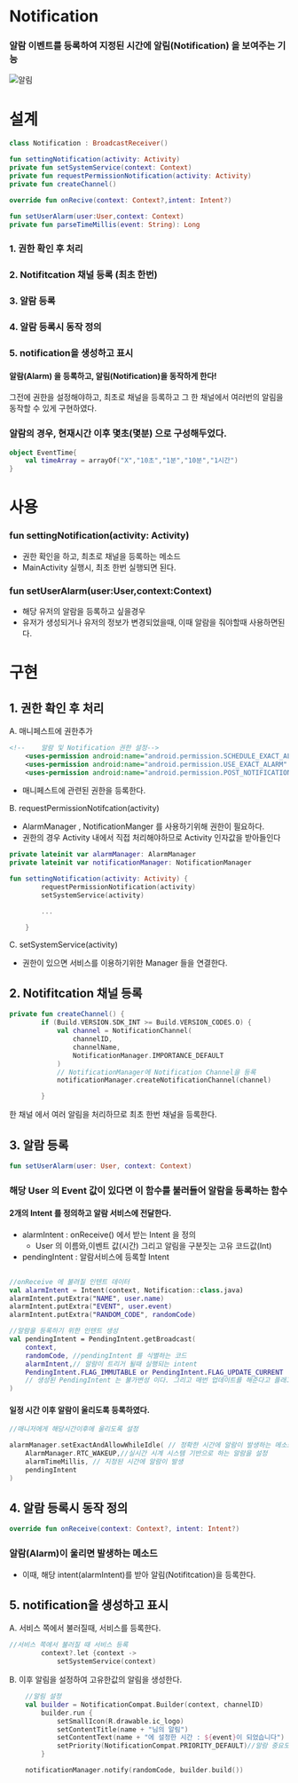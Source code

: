# Notification

### 알람 이벤트를 등록하여 지정된 시간에 알림(Notification) 을 보여주는 기능
![알림](https://github.com/Ohleesang/TIL/assets/148442711/13e60366-9498-4b30-a395-71bcdcf40ce3)



# 설계
```kotlin
class Notification : BroadcastReceiver()

fun settingNotification(activity: Activity)
private fun setSystemService(context: Context)
private fun requestPermissionNotification(activity: Activity)
private fun createChannel()

override fun onRecive(context: Context?,intent: Intent?)

fun setUserAlarm(user:User,context: Context)
private fun parseTimeMillis(event: String): Long

```
### 1. 권한 확인 후 처리
### 2. Notifitcation 채널 등록 (최초 한번)
### 3. 알람 등록
### 4. 알람 등록시 동작 정의
### 5. notification을 생성하고 표시

#### 알람(Alarm) 을 등록하고, 알림(Notification)을 동작하게 한다!
그전에 권한을 설정해야하고, 최초로 채널을 등록하고 그 한 채널에서 여러번의 알림을 동작할 수 있게 구현하였다.

### 알람의 경우, 현재시간 이후 몇초(몇분) 으로 구성해두었다.
```kotlin
object EventTime{
    val timeArray = arrayOf("X","10초","1분","10분","1시간")
}
```

# 사용 

### fun settingNotification(activity: Activity)
- 권한 확인을 하고, 최초로 채널을 등록하는 메소드
- MainActivity 실행시, 최초 한번 실행되면 된다.
### fun setUserAlarm(user:User,context:Context)
- 해당 유저의 알람을 등록하고 싶을경우
- 유저가 생성되거나 유저의 정보가 변경되었을때, 이때 알람을 줘야할때 사용하면된다.

# 구현

## 1. 권한 확인 후 처리

A. 매니페스트에 권한추가
```xml
<!--    알람 및 Notification 권한 설정-->
    <uses-permission android:name="android.permission.SCHEDULE_EXACT_ALARM" />
    <uses-permission android:name="android.permission.USE_EXACT_ALARM" />
    <uses-permission android:name="android.permission.POST_NOTIFICATIONS" />
```
- 매니페스트에 관련된 권한을 등록한다.

B. requestPermissionNotifcation(activity)
- AlarmManager , NotificationManger 를 사용하기위해 권한이 필요하다.
- 권한의 경우 Activity 내에서 직접 처리해야하므로 Activity 인자값을 받아들인다

```kotlin
private lateinit var alarmManager: AlarmManager
private lateinit var notificationManager: NotificationManager

fun settingNotification(activity: Activity) {
        requestPermissionNotification(activity)
        setSystemService(activity)

        ...

    }
```


C. setSystemService(activity)
- 권한이 있으면 서비스를 이용하기위한 Manager 들을 연결한다. 
## 2. Notifitcation 채널 등록
```kotlin
private fun createChannel() {
        if (Build.VERSION.SDK_INT >= Build.VERSION_CODES.O) {
            val channel = NotificationChannel(
                channelID,
                channelName,
                NotificationManager.IMPORTANCE_DEFAULT
            )
            // NotificationManager에 Notification Channel을 등록
            notificationManager.createNotificationChannel(channel)

        }
```
한 채널 에서 여러 알림을 처리하므로 최초 한번 채널을 등록한다.

## 3. 알람 등록
```kotlin
fun setUserAlarm(user: User, context: Context)
```
### 해당 User 의 Event 값이 있다면 이 함수를 불러들어 알람을 등록하는 함수

#### 2개의 Intent 를 정의하고 알람 서비스에 전달한다.
- alarmIntent : onReceive() 에서 받는 Intent 을 정의
    - User 의 이름와,이벤트 값(시간) 그리고 알림을 구분짓는 고유 코드값(Int) 
- pendingIntent : 알람서비스에 등록할 Intent

```kotlin
    
//onReceive 에 불려질 인텐트 데이터
val alarmIntent = Intent(context, Notification::class.java)
alarmIntent.putExtra("NAME", user.name)
alarmIntent.putExtra("EVENT", user.event)
alarmIntent.putExtra("RANDOM_CODE", randomCode)

//알람을 등록하기 위한 인텐트 생성
val pendingIntent = PendingIntent.getBroadcast(
    context,
    randomCode, //pendingIntent 를 식별하는 코드
    alarmIntent,// 알람이 트리거 될때 실행되는 intent
    PendingIntent.FLAG_IMMUTABLE or PendingIntent.FLAG_UPDATE_CURRENT
    // 생성된 PendingIntent 는 불가변성 이다. 그리고 매번 업데이트를 해준다고 플래그를 전달
)
```
#### 일정 시간 이후 알람이 울리도록 등록하였다.
```kotlin
//매니저에게 해당시간이후에 울리도록 설정

alarmManager.setExactAndAllowWhileIdle( // 정확한 시간에 알람이 발생하는 메소드
    AlarmManager.RTC_WAKEUP,//실시간 시계 시스템 기반으로 하는 알람을 설정
    alarmTimeMillis, // 지정된 시간에 알람이 발생
    pendingIntent
)
```

## 4. 알람 등록시 동작 정의

```kotlin
override fun onReceive(context: Context?, intent: Intent?)
``` 
### 알람(Alarm)이 울리면 발생하는 메소드
- 이때, 해당 intent(alarmIntent)를 받아 알림(Notifitcation)을 등록한다.

## 5. notification을 생성하고 표시

A. 서비스 쪽에서 불러질때, 서비스를 등록한다.
```kotlin
//서비스 쪽에서 불러질 때 서비스 등록
        context?.let {context ->
            setSystemService(context)
```
B. 이후 알림을 설정하여 고유한값의 알림을 생성한다.
```kotlin
    //알림 설정
    val builder = NotificationCompat.Builder(context, channelID)
        builder.run {
            setSmallIcon(R.drawable.ic_logo)
            setContentTitle(name + "님의 알림")
            setContentText(name + "에 설정한 시간 : ${event}이 되었습니다")
            setPriority(NotificationCompat.PRIORITY_DEFAULT)//알람 중요도
        }

    notificationManager.notify(randomCode, builder.build())
```
